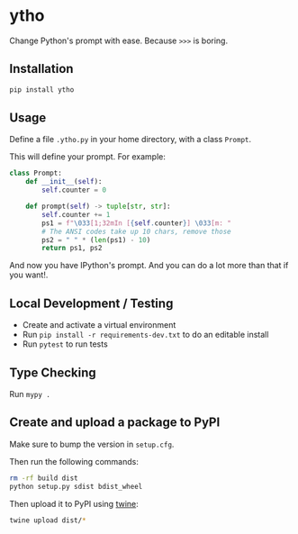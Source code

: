 # ytho

Change Python's prompt with ease. Because `>>>` is boring.

## Installation

```bash
pip install ytho
```

## Usage

Define a file `.ytho.py` in your home directory, with a class `Prompt`.

This will define your prompt. For example:

```python
class Prompt:
    def __init__(self):
        self.counter = 0

    def prompt(self) -> tuple[str, str]:
        self.counter += 1
        ps1 = f"\033[1;32mIn [{self.counter}] \033[m: "
        # The ANSI codes take up 10 chars, remove those
        ps2 = " " * (len(ps1) - 10)
        return ps1, ps2
```

And now you have IPython's prompt. And you can do a lot more than that if you want!.

## Local Development / Testing

- Create and activate a virtual environment
- Run `pip install -r requirements-dev.txt` to do an editable install
- Run `pytest` to run tests

## Type Checking

Run `mypy .`

## Create and upload a package to PyPI

Make sure to bump the version in `setup.cfg`.

Then run the following commands:

```bash
rm -rf build dist
python setup.py sdist bdist_wheel
```

Then upload it to PyPI using [twine](https://twine.readthedocs.io/en/latest/#installation):

```bash
twine upload dist/*
```
